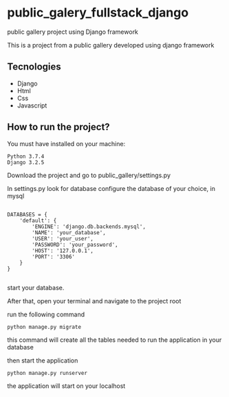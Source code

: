 # public_galery_fullstack_django
public gallery project using Django framework

This is a project from a public gallery developed using django framework

## Tecnologies

- Django
- Html
- Css
- Javascript

## How to run the project?

You must have installed on your machine:

```
Python 3.7.4
Django 3.2.5
```

Download the project and go to public_gallery/settings.py

In settings.py look for database configure the database of your choice, in mysql

```

DATABASES = {
    'default': {
        'ENGINE': 'django.db.backends.mysql',
        'NAME': 'your_database',
        'USER': 'your_user',
        'PASSWORD': 'your_password',
        'HOST': '127.0.0.1',
        'PORT': '3306'
    }
}


```
start your database.

After that, open your terminal and navigate to the project root

run the following command

```
python manage.py migrate
```

this command will create all the tables needed to run the application in your database

then start the application

```
python manage.py runserver 
```

the application will start on your localhost



